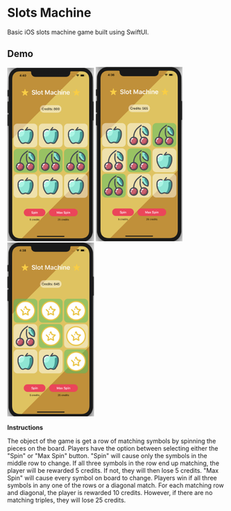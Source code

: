 # Slots Machine
Basic iOS slots machine game built using SwiftUI.
## Demo

<img src="https://github.com/saramedernach/Demo/blob/master/Screen%20Shot%202020-08-19%20at%204.40.22%20PM.png" width="200"> <img src="https://github.com/saramedernach/Demo/blob/master/Screen%20Shot%202020-08-19%20at%204.36.53%20PM.png" width="200"> <img src="https://github.com/saramedernach/Demo/blob/master/Screen%20Shot%202020-08-19%20at%204.38.38%20PM.png" width="200">

<b>Instructions</b>

The object of the game is get a row of matching symbols by spinning the pieces on the board.  Players have the option between selecting either the "Spin" or "Max Spin" button.  "Spin" will cause only the symbols in the middle row to change.  If all three symbols in the row end up matching, the player will be rewarded 5 credits.  If not, they will then lose 5 credits.  "Max Spin" will cause every symbol on board to change.  Players win if all three symbols in any one of the rows or a diagonal match.  For each matching row and diagonal, the player is rewarded 10 credits.  However, if there are no matching triples, they will lose 25 credits.
